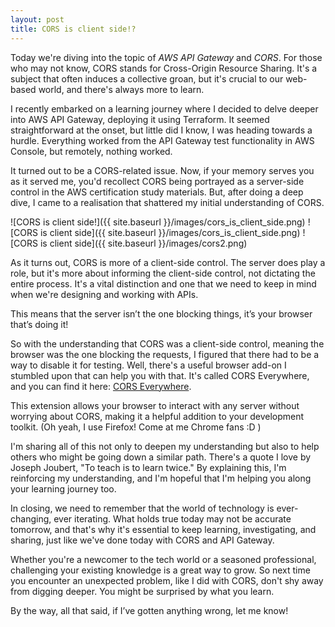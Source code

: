 ```yaml
---
layout: post
title: CORS is client side!?
---
```


Today we're diving into the topic of *AWS API Gateway* and *CORS*. For those who may not know, CORS stands for Cross-Origin Resource Sharing. It's a subject that often induces a collective groan, but it's crucial to our web-based world, and there's always more to learn.

I recently embarked on a learning journey where I decided to delve deeper into AWS API Gateway, deploying it using Terraform. It seemed straightforward at the onset, but little did I know, I was heading towards a hurdle.  Everything worked from the API Gateway test functionality in AWS Console, but remotely, nothing worked.

It turned out to be a CORS-related issue. Now, if your memory serves you as it served me, you'd recollect CORS being portrayed as a server-side control in the AWS certification study materials. But, after doing a deep dive, I came to a realisation that shattered my initial understanding of CORS.

![CORS is client side!]({{ site.baseurl }}/images/cors_is_client_side.png)
![CORS is client side]({{ site.baseurl }}/images/cors_is_client_side.png)
![CORS is client side]({{ site.baseurl }}/images/cors2.png)

As it turns out, CORS is more of a client-side control. The server does play a role, but it's more about informing the client-side control, not dictating the entire process. It's a vital distinction and one that we need to keep in mind when we're designing and working with APIs.

This means that the server isn’t the one blocking things, it’s your browser that’s doing it!

So with the understanding that CORS was a client-side control, meaning the browser was the one blocking the requests, I figured that there had to be a way to disable it for testing. Well, there's a useful browser add-on I stumbled upon that can help you with that. It's called CORS Everywhere, and you can find it here: [CORS Everywhere](https://addons.mozilla.org/en-US/firefox/addon/cors-everywhere/).

This extension allows your browser to interact with any server without worrying about CORS, making it a helpful addition to your development toolkit. (Oh yeah, I use Firefox! Come at me Chrome fans :D )

I'm sharing all of this not only to deepen my understanding but also to help others who might be going down a similar path. There's a quote I love by Joseph Joubert, "To teach is to learn twice." By explaining this, I'm reinforcing my understanding, and I'm hopeful that I'm helping you along your learning journey too.

In closing, we need to remember that the world of technology is ever-changing, ever iterating. What holds true today may not be accurate tomorrow, and that's why it's essential to keep learning, investigating, and sharing, just like we've done today with CORS and API Gateway.

Whether you're a newcomer to the tech world or a seasoned professional, challenging your existing knowledge is a great way to grow. So next time you encounter an unexpected problem, like I did with CORS, don't shy away from digging deeper. You might be surprised by what you learn.

By the way, all that said, if I’ve gotten anything wrong, let me know!
